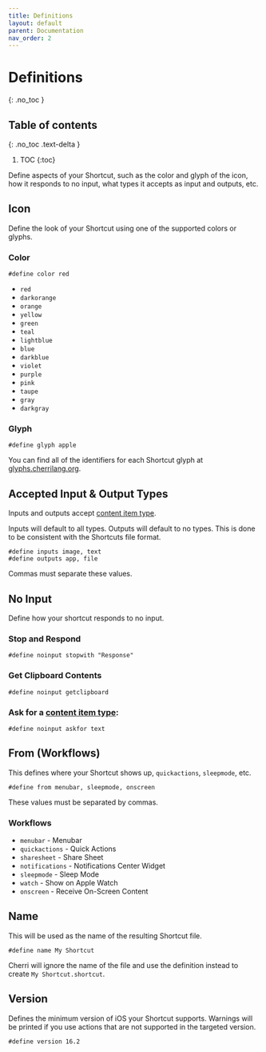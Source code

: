 ```yaml
---
title: Definitions
layout: default
parent: Documentation
nav_order: 2
---
```


# Definitions
{: .no_toc }

## Table of contents
{: .no_toc .text-delta }

1. TOC
{:toc}

Define aspects of your Shortcut, such as the color and glyph of the icon, how it responds
to no input, what types it accepts as input and outputs, etc.

## Icon

Define the look of your Shortcut using one of the supported colors or glyphs.

### Color

```
#define color red
```

- <span class="color" style="background-color: #ef6065"></span> `red`
- <span class="color" style="background-color: #fd7f60"></span> `darkorange`
- <span class="color" style="background-color: #f39e44"></span> `orange`
- <span class="color" style="background-color: #e7c21c"></span> `yellow`
- <span class="color" style="background-color: #3ac054"></span> `green`
- <span class="color" style="background-color: #00C8A8"></span> `teal`
- <span class="color" style="background-color: #00c2d6"></span> `lightblue`
- <span class="color" style="background-color: #00abef"></span> `blue`
- <span class="color" style="background-color: #3e5db8"></span> `darkblue`
- <span class="color" style="background-color: #7f51b5"></span> `violet`
- <span class="color" style="background-color: #ac6bd7"></span> `purple`
- <span class="color" style="background-color: #e978c6"></span> `pink`
- <span class="color" style="background-color: #9b8e89"></span> `taupe`
- <span class="color" style="background-color: #929e93"></span> `gray`
- <span class="color" style="background-color: #85909a"></span> `darkgray`

### Glyph

```
#define glyph apple
```

You can find all of the identifiers for each Shortcut glyph at [glyphs.cherrilang.org](https://glyphs.cherrilang.org/).

## Accepted Input & Output Types

Inputs and outputs accept [content item type](/language/types.html#content-item-types).

Inputs will default to all types. Outputs will default to no types. This is done to be consistent with the Shortcuts
file format.

```
#define inputs image, text
#define outputs app, file
```

Commas must separate these values.

## No Input

Define how your shortcut responds to no input.

### Stop and Respond

```
#define noinput stopwith "Response"
```

### Get Clipboard Contents

```
#define noinput getclipboard
```

### Ask for a [content item type](/language/types.html#content-item-types):

```
#define noinput askfor text
```

## From (Workflows)

This defines where your Shortcut shows up, `quickactions`, `sleepmode`, etc.

```
#define from menubar, sleepmode, onscreen
```

These values must be separated by commas.

### Workflows

- `menubar` - Menubar
- `quickactions` - Quick Actions
- `sharesheet` - Share Sheet
- `notifications` - Notifications Center Widget
- `sleepmode` - Sleep Mode
- `watch` - Show on Apple Watch
- `onscreen` - Receive On-Screen Content

## Name

This will be used as the name of the resulting Shortcut file. 

```
#define name My Shortcut
```

Cherri will ignore the name of the file and use the definition instead to create `My Shortcut.shortcut`.

## Version

Defines the minimum version of iOS your Shortcut supports. Warnings will be printed if you use actions that are not supported in the targeted version.

```
#define version 16.2
```
